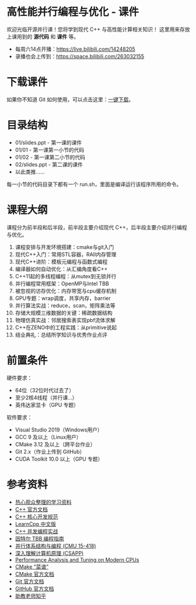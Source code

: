 # 高性能并行编程与优化 - 课件

欢迎光临开源并行课！您将学到现代 C++ 与高性能计算相关知识！
这里用来存放上课用到的 **源代码** 和 **课件** 等。

* 每周六14点开播：https://live.bilibili.com/14248205
* 录播也会上传到：https://space.bilibili.com/263032155

# 下载课件

如果你不知道 Git 如何使用，可以点击这里：[一键下载](https://github.com/archibate/course/archive/refs/heads/master.zip)。

# 目录结构

* 01/slides.ppt - 第一课的课件
* 01/01 - 第一课第一小节的代码
* 01/02 - 第一课第二小节的代码
* 02/slides.ppt - 第二课的课件
* 以此类推……

每一小节的代码目录下都有一个 run.sh，里面是编译运行该程序所用的命令。

# 课程大纲

课程分为前半段和后半段，前半段主要介绍现代 C++，后半段主要介绍并行编程与优化。

1. 课程安排与开发环境搭建：cmake与git入门
1. 现代C++入门：常用STL容器，RAII内存管理
1. 现代C++进阶：模板元编程与函数式编程
1. 编译器如何自动优化：从汇编角度看C++
1. C++11起的多线程编程：从mutex到无锁并行
1. 并行编程常用框架：OpenMP与Intel TBB
1. 被忽视的访存优化：内存带宽与cpu缓存机制
1. GPU专题：wrap调度，共享内存，barrier
1. 并行算法实战：reduce，scan，矩阵乘法等
1. 存储大规模三维数据的关键：稀疏数据结构
1. 物理仿真实战：邻居搜索表实现pbf流体求解
1. C++在ZENO中的工程实践：从primitive说起
1. 结业典礼：总结所学知识与优秀作业点评

# 前置条件

硬件要求：
- 64位（32位时代过去了）
- 至少2核4线程（并行课…）
- 英伟达家显卡（GPU 专题）

软件要求：
- Visual Studio 2019（Windows用户）
- GCC 9 及以上（Linux用户）
- CMake 3.12 及以上（跨平台作业）
- Git 2.x（作业上传到 GitHub）
- CUDA Toolkit 10.0 以上（GPU 专题）

# 参考资料

- [热心观众整理的学习资料](https://github.com/jiayaozhang/OpenVDB_and_TBB)
- [C++ 官方文档](https://en.cppreference.com/w/)
- [C++ 核心开发规范](https://github.com/isocpp/CppCoreGuidelines/blob/master/CppCoreGuidelines.md)
- [LearnCpp 中文版](https://learncpp-cn.github.io/)
- [C++ 并发编程实战](https://www.bookstack.cn/read/Cpp_Concurrency_In_Action/README.md)
- [因特尔 TBB 编程指南](https://www.inf.ed.ac.uk/teaching/courses/ppls/TBBtutorial.pdf)
- [并行体系结构与编程 (CMU 15-418)](https://www.bilibili.com/video/av48153629/)
- [深入理解计算机原理 (CSAPP)](http://csapp.cs.cmu.edu/)
- [Performance Analysis and Tuning on Modern CPUs](http://faculty.cs.niu.edu/~winans/notes/patmc.pdf)
- [CMake “菜谱”](https://www.bookstack.cn/read/CMake-Cookbook/README.md)
- [CMake 官方文档](https://cmake.org/cmake/help/latest/)
- [Git 官方文档](https://git-scm.com/doc)
- [GitHub 官方文档](https://docs.github.com/en)
- [助教老师知乎](https://www.zhihu.com/people/AlbertRen/posts)

